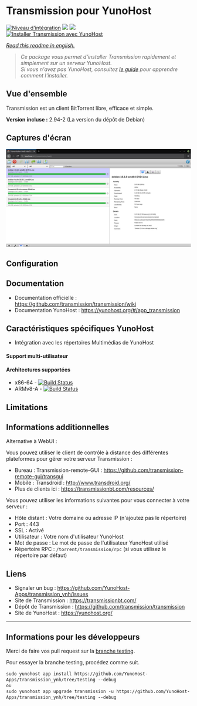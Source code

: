 # Transmission pour YunoHost

[![Niveau d'intégration](https://dash.yunohost.org/integration/transmission.svg)](https://dash.yunohost.org/appci/app/transmission) ![](https://ci-apps.yunohost.org/ci/badges/transmission.status.svg) ![](https://ci-apps.yunohost.org/ci/badges/transmission.maintain.svg)  
[![Installer Transmission avec YunoHost](https://install-app.yunohost.org/install-with-yunohost.svg)](https://install-app.yunohost.org/?app=transmission)

*[Read this readme in english.](./README.md)* 

> *Ce package vous permet d'installer Transmission rapidement et simplement sur un serveur YunoHost.  
Si vous n'avez pas YunoHost, consultez [le guide](https://yunohost.org/#/install) pour apprendre comment l'installer.*

## Vue d'ensemble

Transmission est un client BitTorrent libre, efficace et simple.

**Version incluse :** 2.94-2 (La version du dépôt de Debian)

## Captures d'écran
![](transmission.jpg)

## Configuration

## Documentation

 * Documentation officielle : https://github.com/transmission/transmission/wiki
 * Documentation YunoHost : https://yunohost.org/#/app_transmission

## Caractéristiques spécifiques YunoHost

 * Intégration avec les répertoires Multimédias de YunoHost

#### Support multi-utilisateur

#### Architectures supportées

* x86-64 - [![Build Status](https://ci-apps.yunohost.org/ci/logs/transmission%20%28Apps%29.svg)](https://ci-apps.yunohost.org/ci/apps/transmission/)
* ARMv8-A - [![Build Status](https://ci-apps-arm.yunohost.org/ci/logs/transmission%20%28Apps%29.svg)](https://ci-apps-arm.yunohost.org/ci/apps/transmission/)

## Limitations

## Informations additionnelles
Alternative à WebUI :

Vous pouvez utiliser le client de contrôle à distance des différentes plateformes pour gérer votre serveur Transmission :

* Bureau : Transmission-remote-GUI : https://github.com/transmission-remote-gui/transgui
* Mobile : Transdroid : http://www.transdroid.org/
* Plus de clients ici : https://transmissionbt.com/resources/

Vous pouvez utiliser les informations suivantes pour vous connecter à votre serveur :

* Hôte distant : Votre domaine ou adresse IP (n'ajoutez pas le répertoire)
* Port : 443
* SSL : Activé
* Utilisateur : Votre nom d'utilisateur YunoHost
* Mot de passe : Le mot de passe de l'utilisateur YunoHost utilisé
* Répertoire RPC : `/torrent/transmission/rpc` (si vous utilisez le répertoire par défaut)

## Liens
 * Signaler un bug : https://github.com/YunoHost-Apps/transmission_ynh/issues
 * Site de Transmission : https://transmissionbt.com/
 * Dépôt de Transmission : https://github.com/transmission/transmission
 * Site de YunoHost : https://yunohost.org/

---

## Informations pour les développeurs

Merci de faire vos pull request sur la [branche testing](https://github.com/YunoHost-Apps/transmission_ynh/tree/testing).

Pour essayer la branche testing, procédez comme suit.
```
sudo yunohost app install https://github.com/YunoHost-Apps/transmission_ynh/tree/testing --debug
ou
sudo yunohost app upgrade transmission -u https://github.com/YunoHost-Apps/transmission_ynh/tree/testing --debug
```
